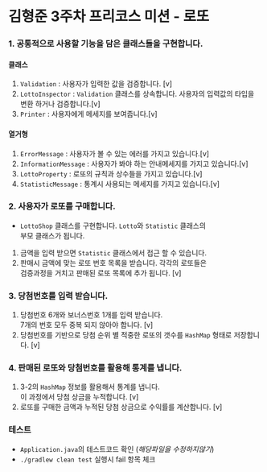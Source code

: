 # 김형준 3주차 프리코스 미션 - 로또

### 1. 공통적으로 사용할 기능을 담은 클래스들을 구현합니다.
#### 클래스
1. `Validation` : 사용자가 입력한 값을 검증합니다. [v]
2. `LottoInspector` : `Validation` 클래스를 상속합니다. 사용자의 입력값의 타입을 변환 하거나 검증합니다.[v]
3. `Printer` : 사용자에게 메세지를 보여줍니다.[v]
#### 열거형
1. `ErrorMessage` : 사용자가 볼 수 있는 에러를 가지고 있습니다.[v]
2. `InformationMessage` : 사용자가 봐야 하는 안내메세지를 가지고 있습니다.[v]
3. `LottoProperty` : 로또의 규칙과 상수들을 가지고 있습니다.[v]
4. `StatisticMessage` : 통계시 사용되는 메세지를 가지고 있습니다.[v]

### 2. 사용자가 로또를 구매합니다.
* `LottoShop` 클래스를 구현합니다. `Lotto`와 `Statistic` 클래스의  
부모 클래스가 됩니다.

1. 금액을 입력 받으면 `Statistic` 클래스에서 접근 할 수 있습니다.
2. 판매시 금액에 맞는 로또 번호 목록을 받습니다. 각각의 로또들은  
검증과정을 거치고 판매된 로또 목록에 추가 됩니다. [v]

### 3. 당첨번호를 입력 받습니다.
1. 당첨번호 6개와 보너스번호 1개를 입력 받습니다.  
7개의 번호 모두 중복 되지 않아야 합니다. [v]
2. 당첨번호를 기반으로 당첨 순위 별 적중한 로또의 갯수를 `HashMap` 형태로 저장합니다. [v]  

### 4. 판매된 로또와 당첨번호를 활용해 통계를 냅니다.
1. 3-2의 `HashMap` 정보를 활용해서 통계를 냅니다.  
이 과정에서 당첨 상금을 누적합니다. [v]
2. 로또를 구매한 금액과 누적된 당첨 상금으로 수익률를 계산합니다. [v]

### 테스트
- `Application.java`의 테스트코드 확인 (_해당파일을 수정하지않기_)
- `./gradlew clean test` 실행시 fail 항목 체크